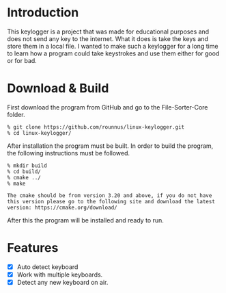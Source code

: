 # Introduction
This keylogger is a project that was made for educational purposes and does not send any key to the internet. What it does is take the keys and store them in a local file. I wanted to make such a keylogger for a long time to learn how a program could take keystrokes and use them either for good or for bad.

# Download & Build

First download the program from GitHub and go to the File-Sorter-Core folder.

```
% git clone https://github.com/rounnus/linux-keylogger.git
% cd linux-keylogger/
```

After installation the program must be built. In order to build the program, the following instructions must be
followed.<br>

```
% mkdir build
% cd build/
% cmake ../
% make
```

`
The cmake should be from version 3.20 and above, if you do not have this version please go to the following site and download the latest version:
https://cmake.org/download/
`

After this the program will be installed and ready to run.

# Features
- [x] Auto detect keyboard
- [x] Work with multiple keyboards.
- [x] Detect any new keyboard on air.
